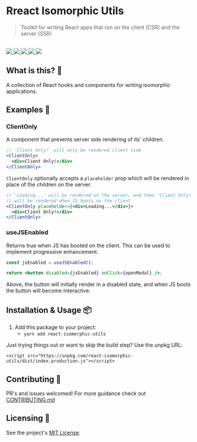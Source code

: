 # Rreact Isomorphic Utils

<blockquote>Toolkit for writing React apps that run on the client (CSR) and the server (SSR)</blockquote>

<br />

<a href="https://www.npmjs.com/package/react-isomorphic-utils">
  <img src="https://img.shields.io/npm/v/react-isomorphic-utils.svg">
</a>
<a href="https://github.com/tatethurston/react-isomorphic-utils/blob/master/LICENSE">
  <img src="https://img.shields.io/npm/l/react-isomorphic-utils.svg">
</a>
<a href="https://bundlephobia.com/result?p=react-isomorphic-utils">
  <img src="https://img.shields.io/bundlephobia/minzip/react-isomorphic-utils">
</a>
<a href="https://www.npmjs.com/package/react-isomorphic-utils">
  <img src="https://img.shields.io/npm/dy/react-isomorphic-utils.svg">
</a>
<a href="https://github.com/tatethurston/react-isomorphic-utils/actions/workflows/ci.yml">
  <img src="https://github.com/tatethurston/react-isomorphic-utils/actions/workflows/ci.yml/badge.svg">
</a>

## What is this? 🧐

A collection of React hooks and components for writing isomorphic applications.

## Examples 🚀

### ClientOnly

A component that prevents server side rendering of its' children.

```jsx
// 'Client Only!' will only be rendered client side
<ClientOnly>
  <div>Client Only!</div>
</ClientOnly>
```

`ClientOnly` optionally accepts a `placeholder` prop which will be rendered in place of the children on the server.

```jsx
// 'Loading...' will be rendered on the server, and then 'Client Only!'
// will be rendered when JS boots on the client
<ClientOnly placeholder={<div>Loading...</div>}>
  <div>Client Only!</div>
</ClientOnly>
```

### useJSEnabled

Returns true when JS has booted on the client. This can be used to implement progressive enhancement.

```jsx
const jsEnabled = useJSEnabled();

return <button disabled={jsEnabled} onClick={openModal} />;
```

Above, the button will initially render in a disabled state, and when JS boots the button will become interactive.

## Installation & Usage 📦

1. Add this package to your project:
   - `yarn add react-isomorphic-utils`

Just trying things out or want to skip the build step? Use the unpkg URL:

```
<script src="https://unpkg.com/react-isomorphic-utils/dist/index.production.js"></script>
```

## Contributing 👫

PR's and issues welcomed! For more guidance check out [CONTRIBUTING.md](https://github.com/tatethurston/react-isomorphic-utils/blob/master/CONTRIBUTING.md)

## Licensing 📃

See the project's [MIT License](https://github.com/tatethurston/react-isomorphic-utils/blob/master/LICENSE).
